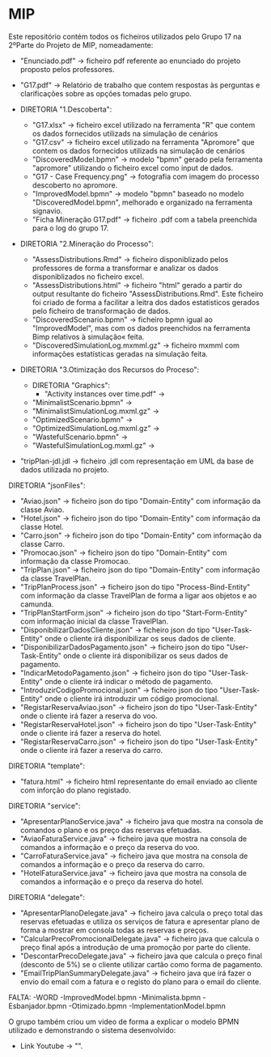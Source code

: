 # MIP
Este repositório contém todos os ficheiros utilizados pelo Grupo 17 na 2ºParte do Projeto de MIP, nomeadamente:

- "Enunciado.pdf" -> ficheiro pdf referente ao enunciado do projeto proposto pelos professores.
- "G17.pdf" -> Relatório de trabalho que contem respostas às perguntas e clarificações sobre as opções tomadas pelo grupo.

- DIRETORIA "1.Descoberta":
  - "G17.xlsx" -> ficheiro excel utilizado na ferramenta "R" que contem os dados fornecidos utilizads na simulação de cenários
  - "G17.csv" -> ficheiro excel utilizado na ferramenta "Apromore" que contem os dados fornecidos utilizads na simulação de cenários
  - "DiscoveredModel.bpmn" -> modelo "bpmn" gerado pela ferramenta "apromore" utilizando o ficheiro excel como input de dados.
  - "G17 - Case Frequency.png" -> fotografia com imagem do processo descoberto no apromore.
  - "ImprovedModel.bpmn" -> modelo "bpmn" baseado no modelo "DiscoveredModel.bpmn", melhorado e organizado na ferramenta signavio.
  - "Ficha Mineração G17.pdf" -> ficheiro .pdf com a tabela preenchida para o log do grupo 17.

- DIRETORIA "2.Mineração do Processo":

  - "AssessDistributions.Rmd" -> ficheiro disponiblizado pelos professores de forma a transformar e analizar os dados disponiblizados no ficheiro excel.
  - "AssessDistributions.html" -> ficheiro "html" gerado a partir do output resultante do ficheiro "AssessDistributions.Rmd". Este ficheiro foi criado de forma a facilitar a leitra dos dados estatisticos gerados pelo ficheiro de transformação de dados.
  - "DiscoveredScenario.bpmn" -> ficheiro bpmn igual ao "ImprovedModel", mas com os dados preenchidos na ferramenta Bimp relativos à simulação« feita.
  - "DiscoveredSimulationLog.mxmml.gz" -> ficheiro mxmml com informações estatísticas geradas na simulação feita.

- DIRETORIA "3.Otimização dos Recursos do Proceso":
  - DIRETORIA "Graphics":
    - "Activity instances over time.pdf" -> 
  - "MinimalistScenario.bpmn" -> 
  - "MinimalistSimulationLog.mxml.gz" -> 
  - "OptimizedScenario.bpmn" -> 
  - "OptimizedSimulationLog.mxml.gz" -> 
  - "WastefulScenario.bpmn" -> 
  - "WastefulSimulationLog.mxml.gz" -> 


- "tripPlan-jdl.jdl -> ficheiro .jdl com representação em UML da base de dados utilizada no projeto.

DIRETORIA "jsonFiles":
- "Aviao.json" -> ficheiro json do tipo "Domain-Entity" com informação da classe Aviao.
- "Hotel.json" -> ficheiro json do tipo "Domain-Entity" com informação da classe Hotel.
- "Carro.json" -> ficheiro json do tipo "Domain-Entity" com informação da classe Carro.
- "Promocao.json" -> ficheiro json do tipo "Domain-Entity" com informação da classe Promocao.
- "TripPlan.json" -> ficheiro json do tipo "Domain-Entity" com informação da classe TravelPlan.
- "TripPlanProcess.json" -> ficheiro json do tipo "Process-Bind-Entity" com informação da classe TravelPlan de forma a ligar aos objetos e ao camunda.
- "TripPlanStartForm.json" -> ficheiro json do tipo "Start-Form-Entity" com informação inicial da classe TravelPlan.
- "DisponibilizarDadosCliente.json" -> ficheiro json do tipo "User-Task-Entity" onde o cliente irá disponibilizar os seus dados de cliente.
- "DisponibilizarDadosPagamento.json" -> ficheiro json do tipo "User-Task-Entity" onde o cliente irá disponibilizar os seus dados de pagamento.
- "IndicarMetodoPagamento.json" -> ficheiro json do tipo "User-Task-Entity" onde o cliente irá indicar o método de pagamento.
- "IntroduzirCodigoPromocional.json" -> ficheiro json do tipo "User-Task-Entity" onde o cliente irá introduzir um código promocional.
- "RegistarReservaAviao.json" -> ficheiro json do tipo "User-Task-Entity" onde o cliente irá fazer a reserva do voo.
- "RegistarReservaHotel.json" -> ficheiro json do tipo "User-Task-Entity" onde o cliente irá fazer a reserva do hotel.
- "RegistarReservaCarro.json" -> ficheiro json do tipo "User-Task-Entity" onde o cliente irá fazer a reserva do carro.

DIRETORIA "template":
- "fatura.html" -> ficheiro html representante do email enviado ao cliente com inforção do plano registado.

DIRETORIA "service":
- "ApresentarPlanoService.java" -> ficheiro java que mostra na consola de comandos o plano e os preço das reservas efetuadas.
- "AviaoFaturaService.java" -> ficheiro java que mostra na consola de comandos a informação e o preço da reserva do voo.
- "CarroFaturaService.java" -> ficheiro java que mostra na consola de comandos a informação e o preço da reserva do carro.
- "HotelFaturaService.java" -> ficheiro java que mostra na consola de comandos a informação e o preço da reserva do hotel.

DIRETORIA "delegate":
- "ApresentarPlanoDelegate.java" -> ficheiro java calcula o preço total das reservas efetuadas e utiliza os serviços de fatura e apresentar plano de forma a mostrar em consola todas as reservas e preços.
- "CalcularPrecoPromocionalDelegate.java" -> ficheiro java que calcula o preço final após a introdução de uma promoção por parte do cliente.
- "DescontarPrecoDelegate.java" -> ficheiro java que calcula o preço final (desconto de 5%) se o cliente utilizar cartão como forma de pagamento.
- "EmailTripPlanSummaryDelegate.java" -> ficheiro java que irá fazer o envio do email com a fatura e o registo do plano para o email do cliente.

FALTA:
-WORD
-ImprovedModel.bpmn
-Minimalista.bpmn
-Esbanjador.bpmn
-Otimizado.bpmn
-ImplementationModel.bpmn

O grupo também criou um video de forma a explicar o modelo BPMN utilizado e demonstrando o sistema desenvolvido:
- Link Youtube -> "".
